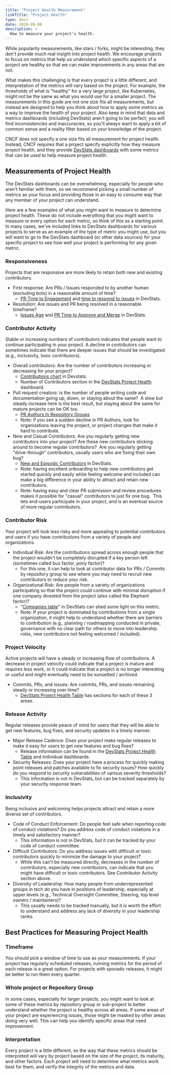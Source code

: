 ```yaml
---
title: "Project Health Measurement"
linkTitle: "Project Health"
type: docs
date: 2020-09-08
description: >
  How to measure your project's health.
---
```


While popularity measurements, like stars / forks, might be interesting, they
don't provide much real insight into project health. We encourage projects to
focus on metrics that help us understand which specific aspects of a project are
healthy so that we can make improvements in any areas that are not.

What makes this challenging is that every project is a little different, and
interpretation of the metrics will vary based on the project. For example, the
thresholds of what is "healthy" for a very large project, like Kubernetes, might
not be the same as what you would use for a smaller project. The measurements in
this guide are not one size fits all measurements, but instead are designed to
help you think about how to apply some metrics as a way to improve the health of
your project. Also keep in mind that data and metrics dashboards (including
DevStats) aren't going to be perfect; you will find inconsistencies and
inaccuracies, so you'll always want to apply a bit of common sense and a reality
filter based on your knowledge of the project.

CNCF does not specify a one size fits all measurement for project health.
Instead, CNCF requires that a project specify explicitly how they measure
project health, and they provide [DevStats
dashboards](https://all.devstats.cncf.io/d/8/dashboards?orgId=1&refresh=15m)
with some metrics that can be used to help measure project health.

## Measurements of Project Health

The DevStats dashboards can be overwhelming, especially for people who aren't
familiar with them, so we recommend picking a small number of metrics as your
focus and providing those in an easy to consume way that any member of your
project can understand.

Here are a few examples of what you might want to measure to determine project
health. These do not include everything that you might want to measure or every
option for each metric, so think of this as a starting point. In many cases,
we've included links to DevStats dashboards for various projects to serve as an
example of the type of metric you might use, but you will want to go to the
DevStats dashboard (or other data sources) for your specific project to see how
well your project is performing for any given metric.

### Responsiveness

Projects that are responsive are more likely to retain both new and existing
contributors. 

-   First response: Are PRs / Issues responded to by another human (excluding
    bots) in a reasonable amount of time?
    -   [PR Time to Engagement](https://envoy.devstats.cncf.io/d/10/pr-time-to-engagement?orgId=1)
and [time to respond to
issues](https://all.devstats.cncf.io/d/53/projects-health-table?orgId=1) in
DevStats.
-   Resolution: Are issues and PR being resolved in a reasonable timeframe?
    -   [Issues Age](https://k8s.devstats.cncf.io/d/15/issues-age-by-sig-and-repository-groups)
and [PR Time to Approve and Merge](https://k8s.devstats.cncf.io/d/44/pr-time-to-approve-and-merge?orgId=1)
in DevStats.

### Contributor Activity

Stable or increasing numbers of contributors indicates that people want to
continue participating in your project. A decline in contributors can sometimes
indicate that there are deeper issues that should be investigated (e.g.,
inclusivity, toxic contributors).

-   Overall contributors: Are the number of contributors increasing or
    decreasing for your project?
    -   [Contributions chart](https://k8s.devstats.cncf.io/d/74/contributions-chart?orgId=1) in Devstats.
    -   Number of Contributors section in the [DevStats Project Health](https://all.devstats.cncf.io/d/53/projects-health-table?orgId=1) dashboard.
-   Pull request creators: is the number of people writing code and
    documentation going up, down, or staying about the same?  A slow but steady
increase here is the best result, but staying about the same for mature projects
can be OK too.
    -   [PR Authors In Repository Groups](https://prometheus.devstats.cncf.io/d/23/prs-authors-repository-groups?orgId=1&from=now-6M&to=now&var-period=w&var-repogroup_name=All)
    -   Note: if you see a sudden decline in PR Authors, look for organizations
    leaving the project, or project changes that make it hard to contribute.
-   New and Casual Contributors: Are you regularly getting new contributors into
    your project? Are these new contributors sticking around to become regular
contributors?  Are you regularly getting "drive-through" contributors, usually
users who are fixing their own bug?
    -   [New and Episodic Contributors](https://k8s.devstats.cncf.io/d/18/new-and-episodic-pr-contributors?orgId=1)
in DevStats.
    -   Note: having excellent onboarding to help new contributors get started
    quickly and easily while feeling welcome and included can make a big
difference in your ability to attract and retain new contributors.
    -   Note: having easy and clear PR submission and review procedures makes it
    possible for "casual" contributors to just fix one bug.  This lets end-users
participate in your project, and is an eventual source of more regular
contributors.

### Contributor Risk

Your project will look less risky and more appealing to potential contributors
and users if you have contributions from a variety of people and organizations.

-   Individual Risk: Are the contributions spread across enough people that the
    project wouldn't be completely disrupted if a key person left (sometimes
called bus factor, pony factor)?
    -   For this one, it can help to look at contributor data for PRs / Commits by
    repository group to see where you may need to recruit new contributors to
reduce your risk.
-   Organizational Risk: Are people from a variety of organizations
    participating so that the project could continue with minimal disruption if
one company divested from the project (also called the Elephant factor)?
    -   "[Companies table](https://k8s.devstats.cncf.io/d/9/companies-table?orgId=1)" in
DevStats can shed some light on this metric.
    -   Note: If your project is dominated by contributions from a single
    organization, it might help to understand whether there are barriers to
    contribution (e.g., planning / roadmapping conducted in private, governance with
    no clear path for others to move into leadership roles, new contributors not
    feeling welcomed / included).

### Project Velocity

Active projects will have a steady or increasing flow of contributions. A
decrease in project velocity could indicate that a project is mature and
requires less work, or it could indicate that a project is no longer interesting
or useful and might eventually need to be sunsetted / archived.

-   Commits, PRs, and Issues: Are commits, PRs, and issues remaining steady or
    increasing over time?
    -   [DevStats Project Health Table](https://all.devstats.cncf.io/d/53/projects-health-table?orgId=1) has
sections for each of these 3 areas.

### Release Activity

Regular releases provide peace of mind for users that they will be able to get
new features, bug fixes, and security updates in a timely manner.

-   Major Release Cadence: Does your project make regular releases to make it
    easy for users to get new features and bug fixes?
    -   Release information can be found in the [DevStats Project Health Table](https://all.devstats.cncf.io/d/53/projects-health-table?orgId=1) and
individual dashboards.
-   Security Releases: Does your project have a process for quickly making point
    releases and patches available to fix security issues? How quickly do you
respond to security vulnerabilities of various severity thresholds?
    -   This information is not in DevStats, but can be tracked separately by your
    security response team.

### Inclusivity

Being inclusive and welcoming helps projects attract and retain a more diverse
set of contributors.

-   Code of Conduct Enforcement: Do people feel safe when reporting code of
    conduct violations? Do you address code of conduct violations in a timely
and satisfactory manner? 
    -   This information is not in DevStats, but it can be tracked by your code of
    conduct committee.
-   Difficult Contributors: Do you address issues with difficult or toxic
    contributors quickly to minimize the damage to your project?
    -   While this can't be measured directly, decreases in the number of
    contributors, especially new contributors, can indicate that you might have
difficult or toxic contributors. See Contributor Activity section above. 
-   Diversity of Leadership: How many people from underrepresented groups in
    tech do you have in positions of leadership, especially at upper levels
(e.g., Technical Oversight Committee, Steering, top level owners / maintainers)?
    -   This usually needs to be tracked manually, but it is worth the effort to
    understand and address any lack of diversity in your leadership ranks.

## Best Practices for Measuring Project Health

### Timeframe 

You should pick a window of time to use as your measurements. If your project
has regularly scheduled releases, running metrics for the period of each release
is a great option. For projects with sporadic releases, it might be better to
run them every quarter.

### Whole project or Repository Group

In some cases, especially for larger projects, you might want to look at some of
these metrics by repository group or sub-project to better understand whether
the project is healthy across all areas. If some areas of your project are
experiencing issues, those might be masked by other areas doing very well. This
can help you identify specific areas that need improvement.

### Interpretation

Every project is a little different, so the way that these metrics should be
interpreted will vary by project based on the size of the project, its maturity,
and other factors. Each project will need to determine what metrics work best
for them, and verify the integrity of the metrics and data.
